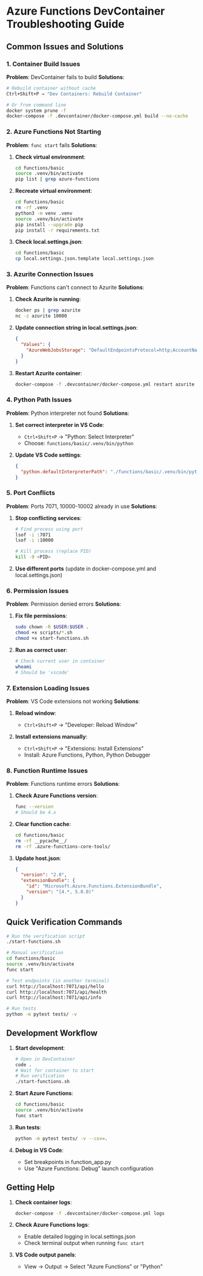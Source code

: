 # Azure Functions DevContainer Troubleshooting Guide

## Common Issues and Solutions

### 1. Container Build Issues

**Problem**: DevContainer fails to build
**Solutions**:
```bash
# Rebuild container without cache
Ctrl+Shift+P → "Dev Containers: Rebuild Container"

# Or from command line
docker system prune -f
docker-compose -f .devcontainer/docker-compose.yml build --no-cache
```

### 2. Azure Functions Not Starting

**Problem**: `func start` fails
**Solutions**:

1. **Check virtual environment**:
   ```bash
   cd functions/basic
   source .venv/bin/activate
   pip list | grep azure-functions
   ```

2. **Recreate virtual environment**:
   ```bash
   cd functions/basic
   rm -rf .venv
   python3 -m venv .venv
   source .venv/bin/activate
   pip install --upgrade pip
   pip install -r requirements.txt
   ```

3. **Check local.settings.json**:
   ```bash
   cd functions/basic
   cp local.settings.json.template local.settings.json
   ```

### 3. Azurite Connection Issues

**Problem**: Functions can't connect to Azurite
**Solutions**:

1. **Check Azurite is running**:
   ```bash
   docker ps | grep azurite
   nc -z azurite 10000
   ```

2. **Update connection string in local.settings.json**:
   ```json
   {
     "Values": {
       "AzureWebJobsStorage": "DefaultEndpointsProtocol=http;AccountName=devstoreaccount1;AccountKey=Eby8vdM02xNOcqFlqUwJPLlmEtlCDXJ1OUzFT50uSRZ6IFsuFq2UVErCz4I6tq/K1SZFPTOtr/KBHBeksoGMGw==;BlobEndpoint=http://azurite:10000/devstoreaccount1;QueueEndpoint=http://azurite:10001/devstoreaccount1;TableEndpoint=http://azurite:10002/devstoreaccount1;"
     }
   }
   ```

3. **Restart Azurite container**:
   ```bash
   docker-compose -f .devcontainer/docker-compose.yml restart azurite
   ```

### 4. Python Path Issues

**Problem**: Python interpreter not found
**Solutions**:

1. **Set correct interpreter in VS Code**:
   - `Ctrl+Shift+P` → "Python: Select Interpreter"
   - Choose: `functions/basic/.venv/bin/python`

2. **Update VS Code settings**:
   ```json
   {
     "python.defaultInterpreterPath": "./functions/basic/.venv/bin/python"
   }
   ```

### 5. Port Conflicts

**Problem**: Ports 7071, 10000-10002 already in use
**Solutions**:

1. **Stop conflicting services**:
   ```bash
   # Find process using port
   lsof -i :7071
   lsof -i :10000
   
   # Kill process (replace PID)
   kill -9 <PID>
   ```

2. **Use different ports** (update in docker-compose.yml and local.settings.json)

### 6. Permission Issues

**Problem**: Permission denied errors
**Solutions**:

1. **Fix file permissions**:
   ```bash
   sudo chown -R $USER:$USER .
   chmod +x scripts/*.sh
   chmod +x start-functions.sh
   ```

2. **Run as correct user**:
   ```bash
   # Check current user in container
   whoami
   # Should be 'vscode'
   ```

### 7. Extension Loading Issues

**Problem**: VS Code extensions not working
**Solutions**:

1. **Reload window**:
   - `Ctrl+Shift+P` → "Developer: Reload Window"

2. **Install extensions manually**:
   - `Ctrl+Shift+P` → "Extensions: Install Extensions"
   - Install: Azure Functions, Python, Python Debugger

### 8. Function Runtime Issues

**Problem**: Functions runtime errors
**Solutions**:

1. **Check Azure Functions version**:
   ```bash
   func --version
   # Should be 4.x
   ```

2. **Clear function cache**:
   ```bash
   cd functions/basic
   rm -rf __pycache__/
   rm -rf .azure-functions-core-tools/
   ```

3. **Update host.json**:
   ```json
   {
     "version": "2.0",
     "extensionBundle": {
       "id": "Microsoft.Azure.Functions.ExtensionBundle",
       "version": "[4.*, 5.0.0)"
     }
   }
   ```

## Quick Verification Commands

```bash
# Run the verification script
./start-functions.sh

# Manual verification
cd functions/basic
source .venv/bin/activate
func start

# Test endpoints (in another terminal)
curl http://localhost:7071/api/hello
curl http://localhost:7071/api/health
curl http://localhost:7071/api/info

# Run tests
python -m pytest tests/ -v
```

## Development Workflow

1. **Start development**:
   ```bash
   # Open in DevContainer
   code .
   # Wait for container to start
   # Run verification
   ./start-functions.sh
   ```

2. **Start Azure Functions**:
   ```bash
   cd functions/basic
   source .venv/bin/activate
   func start
   ```

3. **Run tests**:
   ```bash
   python -m pytest tests/ -v --cov=.
   ```

4. **Debug in VS Code**:
   - Set breakpoints in function_app.py
   - Use "Azure Functions: Debug" launch configuration

## Getting Help

1. **Check container logs**:
   ```bash
   docker-compose -f .devcontainer/docker-compose.yml logs
   ```

2. **Check Azure Functions logs**:
   - Enable detailed logging in local.settings.json
   - Check terminal output when running `func start`

3. **VS Code output panels**:
   - View → Output → Select "Azure Functions" or "Python"
